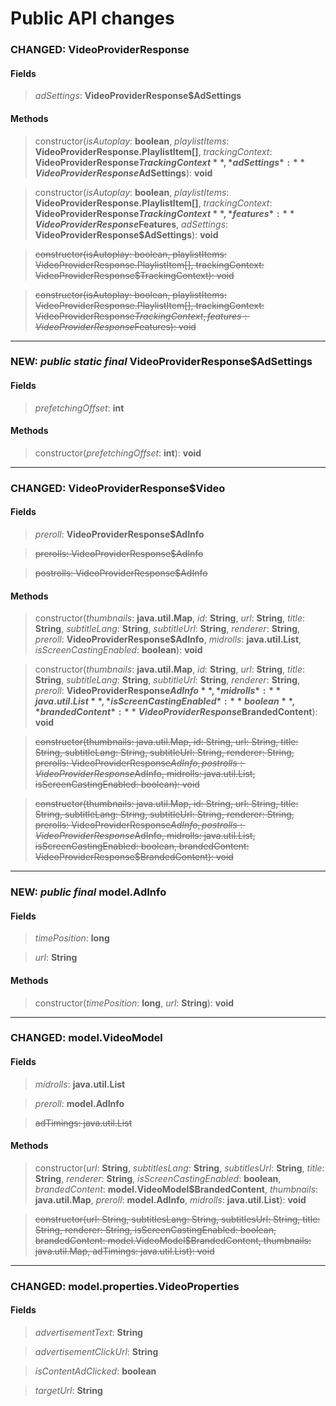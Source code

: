 # Public API changes
### CHANGED:  VideoProviderResponse
#### Fields


> *adSettings*: **VideoProviderResponse$AdSettings**


#### Methods


> constructor(*isAutoplay*: **boolean**, *playlistItems*: **VideoProviderResponse.PlaylistItem[]**, *trackingContext*: **VideoProviderResponse$TrackingContext**, *adSettings*: **VideoProviderResponse$AdSettings**): **void**

> constructor(*isAutoplay*: **boolean**, *playlistItems*: **VideoProviderResponse.PlaylistItem[]**, *trackingContext*: **VideoProviderResponse$TrackingContext**, *features*: **VideoProviderResponse$Features**, *adSettings*: **VideoProviderResponse$AdSettings**): **void**

> ~~constructor(isAutoplay: boolean, playlistItems: VideoProviderResponse.PlaylistItem[], trackingContext: VideoProviderResponse$TrackingContext): void~~

> ~~constructor(isAutoplay: boolean, playlistItems: VideoProviderResponse.PlaylistItem[], trackingContext: VideoProviderResponse$TrackingContext, features: VideoProviderResponse$Features): void~~


-----

### NEW: *public* *static* *final* VideoProviderResponse$AdSettings
#### Fields


> *prefetchingOffset*: **int**


#### Methods


> constructor(*prefetchingOffset*: **int**): **void**


-----

### CHANGED:  VideoProviderResponse$Video
#### Fields


> *preroll*: **VideoProviderResponse$AdInfo**

> ~~prerolls: VideoProviderResponse$AdInfo~~

> ~~postrolls: VideoProviderResponse$AdInfo~~


#### Methods


> constructor(*thumbnails*: **java.util.Map**, *id*: **String**, *url*: **String**, *title*: **String**, *subtitleLang*: **String**, *subtitleUrl*: **String**, *renderer*: **String**, *preroll*: **VideoProviderResponse$AdInfo**, *midrolls*: **java.util.List**, *isScreenCastingEnabled*: **boolean**): **void**

> constructor(*thumbnails*: **java.util.Map**, *id*: **String**, *url*: **String**, *title*: **String**, *subtitleLang*: **String**, *subtitleUrl*: **String**, *renderer*: **String**, *preroll*: **VideoProviderResponse$AdInfo**, *midrolls*: **java.util.List**, *isScreenCastingEnabled*: **boolean**, *brandedContent*: **VideoProviderResponse$BrandedContent**): **void**

> ~~constructor(thumbnails: java.util.Map, id: String, url: String, title: String, subtitleLang: String, subtitleUrl: String, renderer: String, prerolls: VideoProviderResponse$AdInfo, postrolls: VideoProviderResponse$AdInfo, midrolls: java.util.List, isScreenCastingEnabled: boolean): void~~

> ~~constructor(thumbnails: java.util.Map, id: String, url: String, title: String, subtitleLang: String, subtitleUrl: String, renderer: String, prerolls: VideoProviderResponse$AdInfo, postrolls: VideoProviderResponse$AdInfo, midrolls: java.util.List, isScreenCastingEnabled: boolean, brandedContent: VideoProviderResponse$BrandedContent): void~~


-----

### NEW: *public* *final* model.AdInfo
#### Fields


> *timePosition*: **long**

> *url*: **String**


#### Methods


> constructor(*timePosition*: **long**, *url*: **String**): **void**


-----

### CHANGED:  model.VideoModel
#### Fields


> *midrolls*: **java.util.List**

> *preroll*: **model.AdInfo**

> ~~adTimings: java.util.List~~


#### Methods


> constructor(*url*: **String**, *subtitlesLang*: **String**, *subtitlesUrl*: **String**, *title*: **String**, *renderer*: **String**, *isScreenCastingEnabled*: **boolean**, *brandedContent*: **model.VideoModel$BrandedContent**, *thumbnails*: **java.util.Map**, *preroll*: **model.AdInfo**, *midrolls*: **java.util.List**): **void**

> ~~constructor(url: String, subtitlesLang: String, subtitlesUrl: String, title: String, renderer: String, isScreenCastingEnabled: boolean, brandedContent: model.VideoModel$BrandedContent, thumbnails: java.util.Map, adTimings: java.util.List): void~~


-----

### CHANGED:  model.properties.VideoProperties
#### Fields


> *advertisementText*: **String**

> *advertisementClickUrl*: **String**

> *isContentAdClicked*: **boolean**

> *targetUrl*: **String**


